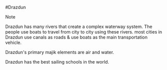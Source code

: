 #Drazdun
> [!note]
> Drazdun has many rivers that create a complex waterway system. The people use boats to travel from city to city using these rivers. most cities in Drazdun use canals as roads & use boats as the main transportation vehicle.
> 
> Drazdun's primary majik elements are air and water.
> 
> Drazdun has the best sailing schools in the world.
